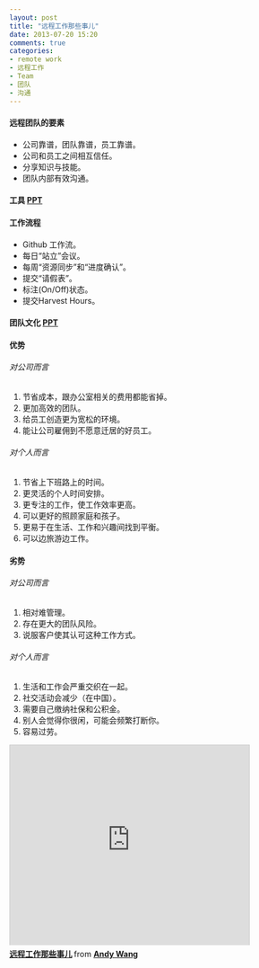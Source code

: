 ```yaml
---
layout: post
title: "远程工作那些事儿"
date: 2013-07-20 15:20
comments: true
categories: 
- remote work
- 远程工作
- Team
- 团队
- 沟通
---
```

#### 远程团队的要素

- 公司靠谱，团队靠谱，员工靠谱。
- 公司和员工之间相互信任。
- 分享知识与技能。
- 团队内部有效沟通。

#### 工具 [PPT]

#### 工作流程

- Github 工作流。
- 每日“站立”会议。
- 每周“资源同步”和“进度确认”。
- 提交“请假表”。
- 标注(On/Off)状态。
- 提交Harvest Hours。

#### 团队文化 [PPT]

#### 优势

###### 对公司而言

1. 节省成本，跟办公室相关的费用都能省掉。
2. 更加高效的团队。
3. 给员工创造更为宽松的环境。
4. 能让公司雇佣到不愿意迁居的好员工。

###### 对个人而言

1. 节省上下班路上的时间。
2. 更灵活的个人时间安排。
3. 更专注的工作，使工作效率更高。
4. 可以更好的照顾家庭和孩子。 
5. 更易于在生活、工作和兴趣间找到平衡。
6. 可以边旅游边工作。

#### 劣势

###### 对公司而言

1. 相对难管理。
2. 存在更大的团队风险。
3. 说服客户使其认可这种工作方式。

###### 对个人而言

1. 生活和工作会严重交织在一起。
2. 社交活动会减少（在中国）。
3. 需要自己缴纳社保和公积金。
4. 别人会觉得你很闲，可能会频繁打断你。 
5. 容易过劳。

<iframe src="http://www.slideshare.net/slideshow/embed_code/24404883" width="427" height="356" frameborder="0" marginwidth="0" marginheight="0" scrolling="no" style="border:1px solid #CCC;border-width:1px 1px 0;margin-bottom:5px" allowfullscreen webkitallowfullscreen mozallowfullscreen> </iframe> <div style="margin-bottom:5px"> <strong> <a href="http://www.slideshare.net/yorzi/ss-24404883" title="远程工作那些事儿" target="_blank">远程工作那些事儿</a> </strong> from <strong><a href="http://www.slideshare.net/yorzi" target="_blank">Andy Wang</a></strong> </div>

[PPT]: https://speakerdeck.com/yorzi/yuan-cheng-gong-zuo-na-xie-shi-er

